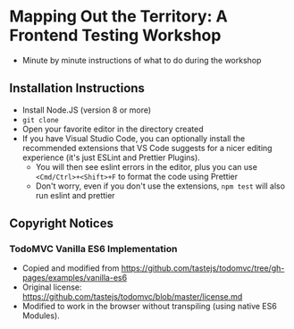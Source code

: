 # Mapping Out the Territory: A Frontend Testing Workshop

* Minute by minute instructions of what to do during the workshop

## Installation Instructions

* Install Node.JS (version 8 or more)
* `git clone`
* Open your favorite editor in the directory created
* If you have Visual Studio Code, you can optionally install the recommended extensions that VS Code suggests
  for a nicer editing experience (it's just ESLint and Prettier Plugins).
  * You will then see eslint errors in the editor, plus you can use `<Cmd/Ctrl>+<Shift>+F` to format the code using
    Prettier
  * Don't worry, even if you don't use the extensions, `npm test` will also run eslint and prettier

## Copyright Notices

### TodoMVC Vanilla ES6 Implementation

* Copied and modified from https://github.com/tastejs/todomvc/tree/gh-pages/examples/vanilla-es6
* Original license: https://github.com/tastejs/todomvc/blob/master/license.md
* Modified to work in the browser without transpiling (using native ES6 Modules).

